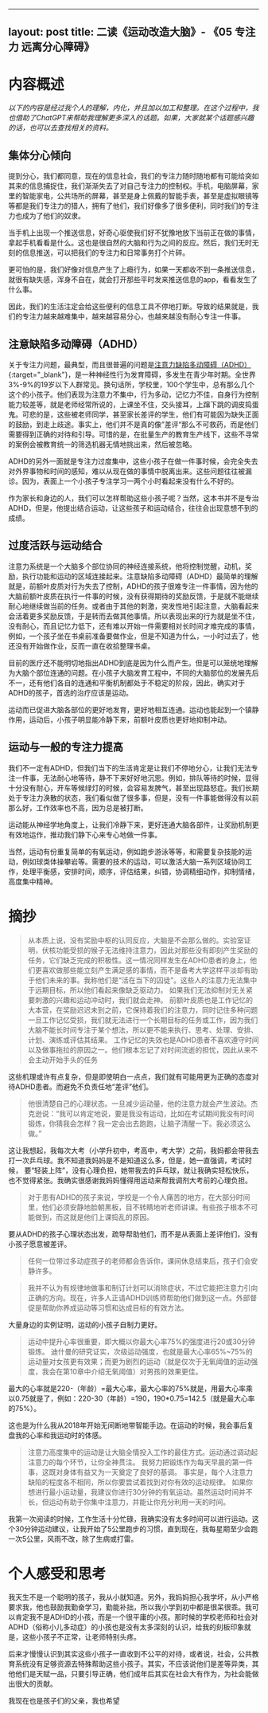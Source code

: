 

---
layout: post
title:  二读《运动改造大脑》- 《05 专注力 远离分心障碍》
---

# 内容概述

*以下的内容是经过我个人的理解，内化，并且加以加工和整理。在这个过程中，我也借助了ChatGPT来帮助我理解更多深入的话题。如果，大家就某个话题感兴趣的话，也可以去查找相关的资料。*

## 集体分心倾向

提到分心，我们都同意，现在的信息社会，我们的专注力随时随地都有可能给突如其来的信息捕捉住，我们渐渐失去了对自己专注力的控制权。手机，电脑屏幕，家里的智能家电，公共场所的屏幕，甚至是身上佩戴的智能手表，甚至是虚拟眼镜等等都是我们专注力的猎人，拥有了他们，我们好像多了很多便利，同时我们的专注力也成为了他们的奴隶。

当手机上出现一个推送信息，好奇心驱使我们好不犹豫地放下当前正在做的事情，拿起手机看看是什么。这也是很自然的大脑和行为之间的反应。然后，我们无时无刻的信息推送，可以把我们的专注力和日常事务打个片碎。 

更可怕的是，我们好像对信息产生了上瘾行为，如果一天都收不到一条推送信息，就很有缺失感，浑身不自在，就会打开那些平时发来推送信息的app，看看发生了什么事。

因此，我们的生活注定会给这些便利的信息工具不停地打断。导致的结果就是，我们的专注力越来越难集中，越来越容易分心，也越来越没有耐心专注一件事。

## 注意缺陷多动障碍（ADHD）

关于专注力问题，最典型，而且很普遍的问题是[注意力缺陷多动障碍（ADHD）](https://chatgpt.com/share/6711aa58-30a0-800c-be6b-c68676516def){:target="_blank"}，是一种神经性行为发育障碍，多发生在青少年时期。全世界3%-9%的19岁以下人群常见。换句话所，学校里，100个学生中，总有那么几个这个的小孩子。他们表现为注意力不集中，行为多动，记忆力不佳，自身行为控制能力较差等，就是老师经常所说的，上课坐不住，交头接耳，上蹿下跳的调皮捣蛋鬼。可悲的是，这些被老师同学，甚至家长差评的学生，他们有可能因为缺失正面的鼓励，到走上歧途。事实上，他们并不是真的像”差评“那么不可救药，而是他们需要得到正确的对待和引导。可惜的是，在批量生产的教育生产线下，这些不寻常的案例会被教育统一的筛选机器无情地挑出来，然后被忽略。

ADHD的另外一面就是专注力过度集中，这些小孩子在做一件事时候，会完全失去对外界事物和时间的感知，难以从现在做的事情中脱离出来。这些问题往往被漏诊。因为，表面上一个小孩子专注学习一两个小时看起来没有什么不好的。

作为家长和身边的人，我们可以怎样帮助这些小孩子呢？当然，这本书并不是专治ADHD，但是，他提出结合运动，让这些孩子和运动结合，往往会出现意想不到的成绩。

## 过度活跃与运动结合

注意力系统是一个大脑多个部位协同的神经连接系统，他将控制觉醒，动机，奖励，执行功能和运动的区域连接起来。注意缺陷多动障碍（ADHD）最简单的理解就是，前额叶皮质对行为失去了控制，ADHD的孩子很难专注一件事情，因为他的大脑前额叶皮质在执行一件事的时候，没有获得期待的奖励反馈，于是就不能继续耐心地继续做当前的任务。或者由于其他的刺激，突发性地引起注意，大脑看起来会活着更多奖励反馈，于是转而去做其他事情。所以表现出来的行为就是坐不住，没有耐心，而且记忆力低下，还有难以开始一件需要相对长时间才难完成的事情，例如，一个孩子坐在书桌前准备要做作业，但是不知道为什么，一小时过去了，他还没有开始做作业，反而一直在收拾整理书桌。

目前的医疗还不能明切地指出ADHD到底是因为什么而产生。但是可以笼统地理解为大脑个部位连通的问题。在小孩子大脑发育工程中，不同的大脑部位的发展先后不一，还有他们各自的连通和平衡机制都处于不稳定的阶段，因此，确实对于ADHD的孩子，首选的治疗应该是运动。

运动而已促进大脑各部位的更好地发育，更好地相互连通。运动也能起到一个镇静作用，运动后，小孩子明显能冷静下来，前额叶皮质也更好地抑制冲动。

##  运动与一般的专注力提高

我们不一定有ADHD，但我们当下的生活肯定是让我们不停地分心，让我们无法专注一件事，无法耐心地等待，静不下来好好地沉思。例如，排队等待的时候，显得十分没有耐心，开车等候绿灯的时候，会容易发脾气，甚至出现路怒症。我们长期处于专注力涣散的状态，我们看似做了很多事，但是，没有一件事能做得没有以前那么好，工作效率也不高，因为总是被打断。

运动能从神经学地角度上，让我们冷静下来，更好连通大脑各部件，让奖励机制更有效地运作，推动我们静下心来专心地做一件事。

当然，运动有份重复简单的有氧运动，例如跑步游泳等等，和需要复杂技能的运动，例如球类体操攀岩等。需要的技术的运动，可以激活大脑一系列区域协同工作，处理平衡感，安排时间，顺序，评估结果，纠错，协调精细动作，抑制情绪，高度集中精神。



# 摘抄

> 从本质上说，没有奖励中枢的认同反应，大脑是不会那么做的。实验室证明，伏核功能受损的猴子无法维持注意力，因此对那些没有即刻产生奖励的任务，它们缺乏完成的积极性。这一情况同样发生在ADHD患者的身上，他们更喜欢做那些能立刻产生满足感的事情，而不是备考大学这样平淡却有助于他们未来的事。我称他们是“活在当下的囚徒”。这些人的注意力无法集中于远期目标，所以他们看起来像缺乏驱动力。
> 如果我们无法抑制对无关紧要刺激的兴趣和运动冲动时，我们就会走神。
> 前额叶皮质也是工作记忆的大本营，在奖励迟迟未到之前，它保持着我们的注意力，同时记住多种问题
> 一旦工作记忆受损，我们就无法进行一个长期目标的任务或工作，因为我们大脑不能长时间专注于某个想法，所以更不能来执行、思考、处理、安排、计划、演练或评估其结果。
> 工作记忆的失效也是ADHD患者不喜欢遵守时间以及做事拖拉的原因之一。他们根本忘记了对时间流逝的担忧，因此从来不会主动开始手头的任务
 
这些机理或许有点复杂，但是即使明白一点点，我们就有可能用更为正确的态度对待ADHD患者。而避免不负责任地“差评”他们。

> 他很清楚自己的心理状态。一旦减少运动量，他的注意力就会产生波动。杰克逊说：“我可以肯定地说，要是我没有运动，比如在考试期间我没有时间锻炼，你猜我会怎样？我一定会出去跑跑，让脑子清醒一下。我必须这么做。”

这让我想起，我每次大考（小学升初中，考高中，考大学）之前，我妈都会带我去打一次乒乓球。我不知道我妈妈是不是知道这么多，但是，她一直强调，考试时候， 要“轻装上阵”，没有心理负担，她带我去的乒乓球，就让我确实轻松快乐，也不觉得紧张。我确实很感谢我妈妈懂得用运动来帮我调剂大考前的心理负担。
 

> 对于患有ADHD的孩子来说，学校是一个令人痛苦的地方，在大部分时间里，他们必须安静地脸朝黑板，目不转睛地听老师讲课。有些孩子根本不可能做到，而这就是他们上课捣乱的原因。

要从ADHD的孩子心理状态出发，疏导帮助他们，而不是从表面上差评他们，没有小孩子愿意被差评。

> 任何一位带过多动症孩子的老师都会告诉你，课间休息结束后，孩子们会安静许多。

> 我并不认为有规律地做事和制订计划可以消除症状，不过它能把注意力引向正确的方向。现在，许多人正请ADHD训练师帮助他们做到这一点。外部督促是帮助你养成运动等习惯和达成目标的有效方法。

大量身边的实例证明，运动的小孩子自制力更好。
 
> 运动中提升心率很重要，即大概以你最大心率75%的强度进行20或30分钟锻炼。 
> 迪什曼的研究证实，次级运动强度，也就是最大心率65%~75%的运动量对女孩更有效果；而更为剧烈的运动（就是仅次于无氧阈值的运动强度，我会在第10章中介绍无氧阈值）对男孩的效果更佳。

最大的心率就是220-（年龄）=最大心率，最大心率的75%就是，用最大心率乘以0.75就是了，例如：220-30（年龄）=190，190*0.75=142.5（就是最大心率的75%）。

这也是为什么我从2018年开始无间断地带智能手边。在运动的时候，我会事后复盘我的心率和我运动时的体感。

> 注意力高度集中的运动是让大脑全情投入工作的最佳方式。运动通过调动起注意力的每个环节，让你全神贯注。
> 我努力把锻炼作为每天早晨的第一件事，这既对身体有益又为一天奠定了良好的基调。
> 事实是，每个人注意力缺陷的程度各不相同，所以你要尝试着找到对你有效的运动规律。
> 如果你想进行最小运动量，我建议你进行30分钟的有氧运动。虽然运动时间并不长，但运动有助于你集中注意力，并能让你充分利用一天的时间。

我第一次阅读的时候，工作生活十分忙碌，我确实没有太多时间可以进行运动。这个30分钟运动建议，让我开始了5公里跑步的习惯，直到现在，我每星期至少会跑一次5公里，风雨不改，除了生病或打雷。

# 个人感受和思考

我天生不是一个聪明的孩子，我从小就知道。另外，我妈妈担心我学坏，从小严格要求我，他也鼓励我勤奋学习，勤能补拙，所以我小学到初中都是很呆很乖。我可以肯定我不是ADHD的小孩，而是一个很平庸的小孩。那时候的学校老师和社会对ADHD（俗称小儿多动症）的小孩也是没有太多深刻的认识，给我的刻板印象就是，这些小孩子不正常，让老师特别头疼。

后来才慢慢认识到其实这些小孩子一直收到不公平的对待，或者说，社会，公共教育系统没有足够资源去特殊帮助这些小孩子。其实，不应该说他们是差等异类，其他他们是天赋一品，只要引导正确，他们成年后其实在社会大有作为，为社会能做出很大的贡献。

我现在也是孩子们的父亲，我也希望








<!--stackedit_data:
eyJoaXN0b3J5IjpbLTQ2NjM3NDEyLC0xNjI4ODQ1MjY1LDc2Nz
MwMjY0OSwtMTg2NTIyMjE5NiwyMDMwNDk3MDI5LC0xNzM2MTE5
OTI2LDE2NzU1MTgyNjUsMTk4ODk0NzMyOCw2NDAzNzgyMzEsLT
MyNDczNjAwMCwyNDA4MDYwMzVdfQ==
-->